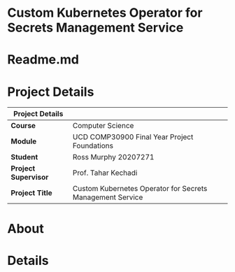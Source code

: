 # Custom Kubernetes Operator for Secrets Management Service

# Readme.md
# Project Details
| Project Details | |
| --- | --- |
| **Course** | Computer Science |
| **Module** | UCD COMP30900 Final Year Project Foundations |
| **Student** | Ross Murphy 20207271 |
| **Project Supervisor** | Prof. Tahar Kechadi |
| **Project Title** | Custom Kubernetes Operator for Secrets Management Service |
# About
# Details



